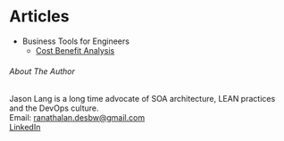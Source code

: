 # Articles  
* Business Tools for Engineers  
    * [Cost Benefit Analysis](./Business-Tools-for-Engineers/Cost-Benefit-Analysis)   

###### About The Author
Jason Lang is a long time advocate of SOA architecture, LEAN practices and the DevOps culture.  
Email: [ranathalan.desbw@gmail.com](mailto:ranathalan.desbw@gmail.com)  
[LinkedIn](https://www.linkedin.com/in/jason-lang-1525a86b/)  